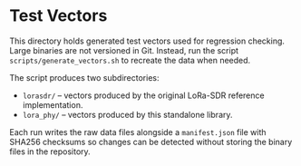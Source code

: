 # Test Vectors

This directory holds generated test vectors used for regression
checking.  Large binaries are not versioned in Git.  Instead, run the
script `scripts/generate_vectors.sh` to recreate the data when needed.

The script produces two subdirectories:

* `lorasdr/` – vectors produced by the original LoRa-SDR reference
  implementation.
* `lora_phy/` – vectors produced by this standalone library.

Each run writes the raw data files alongside a `manifest.json` file with
SHA256 checksums so changes can be detected without storing the binary
files in the repository.
